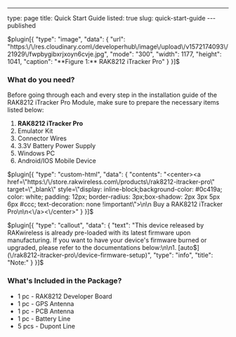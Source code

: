 ---
type: page
title: Quick Start Guide
listed: true
slug: quick-start-guide
---published

$plugin[{
    "type": "image",
    "data": {
        "url": "https:\/\/res.cloudinary.com\/developerhub\/image\/upload\/v1572174093\/21929\/fwpbygibxrjxoyn6cvje.jpg",
        "mode": "300",
        "width": 1177,
        "height": 1041,
        "caption": "**Figure 1:** RAK8212 iTracker Pro"
    }
}]$

### What do you need?

Before going through each and every step in the installation guide of the RAK8212 iTracker Pro Module, make sure to prepare the necessary items listed below:

1. **RAK8212 iTracker Pro**
2. Emulator Kit
3. Connector Wires
4. 3.3V Battery Power Supply
5. Windows PC
6. Android/IOS Mobile Device

$plugin[{
    "type": "custom-html",
    "data": {
        "contents": "<center><a href=\"https:\/\/store.rakwireless.com\/products\/rak8212-itracker-pro\" target=\"_blank\" style=\"display: inline-block;background-color: #0c419a; color: white; padding: 12px; border-radius: 3px;box-shadow: 2px 3px 5px 6px #ccc; text-decoration: none !important\">\n\n    Buy a RAK8212 iTracker Pro\n\n<\/a><\/center>"
    }
}]$

$plugin[{
    "type": "callout",
    "data": {
        "text": "This device released by RAKwireless is already pre-loaded with its latest firmware upon manufacturing. If you want to have your device's firmware burned or upgraded, please refer to the documentations below:\n\n1. [auto$](\/rak8212-itracker-pro\/device-firmware-setup)",
        "type": "info",
        "title": "Note:"
    }
}]$

### What's Included in the Package?

- 1 pc - RAK8212 Developer Board
- 1 pc - GPS Antenna
- 1 pc - PCB Antenna
- 1 pc - Battery Line
- 5 pcs - Dupont Line

